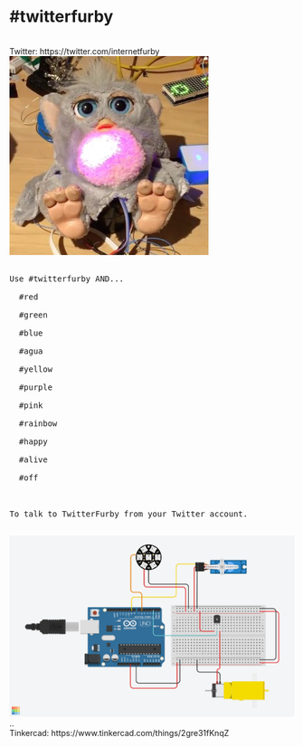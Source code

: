 # #twitterfurby
<br>
Twitter: https://twitter.com/internetfurby<br>
<img src="https://github.com/larsgimse/twitterfurby/blob/master/pictures/twitterfurby.jpg"><br>
<br>
<pre>
Use #twitterfurby AND...<br>
  #red<br>
  #green<br>
  #blue<br>
  #agua<br>
  #yellow<br>
  #purple<br>
  #pink<br>
  #rainbow<br>
  #happy<br>
  #alive<br>
  #off<br>
<br>
To talk to TwitterFurby from your Twitter account.<br>
</pre>
<img src="https://github.com/larsgimse/twitterfurby/blob/master/pictures/TwitterFurby.png"><br>
..<br>
Tinkercad: https://www.tinkercad.com/things/2gre31fKnqZ
